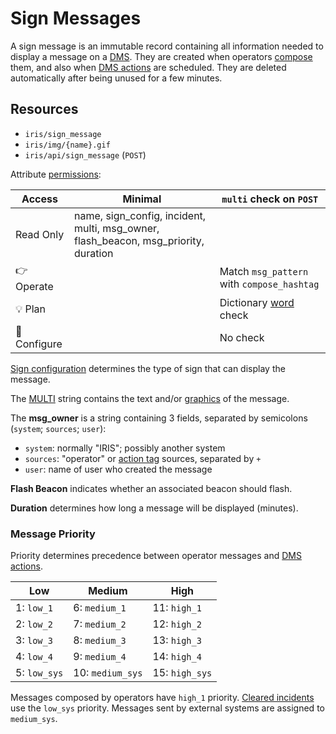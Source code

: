 # Sign Messages

A sign message is an immutable record containing all information needed to
display a message on a [DMS].  They are created when operators [compose] them,
and also when [DMS actions] are scheduled.  They are deleted automatically
after being unused for a few minutes.

## Resources

* `iris/sign_message`
* `iris/img/{name}.gif`
* `iris/api/sign_message` (`POST`)

Attribute [permissions]:

| Access       | Minimal     | `multi` check on `POST` |
|--------------|-------------|-------------------------|
| Read Only    | name, sign\_config, incident, multi, msg\_owner, flash\_beacon, msg\_priority, duration |
| 👉 Operate   |             | Match `msg_pattern` with `compose_hashtag` |
| 💡 Plan      |             | Dictionary [word] check |
| 🔧 Configure |             | No check                |

[Sign configuration] determines the type of sign that can display the message.

The [MULTI] string contains the text and/or [graphics] of the message.

The **msg_owner** is a string containing 3 fields, separated by semicolons
(`system`; `sources`; `user`):
- `system`: normally "IRIS"; possibly another system
- `sources`: "operator" or [action tag] sources, separated by `+`
- `user`: name of user who created the message

**Flash Beacon** indicates whether an associated beacon should flash.

**Duration** determines how long a message will be displayed (minutes).

### Message Priority

Priority determines precedence between operator messages and [DMS actions].

| Low          | Medium           | High           |
|--------------|------------------|----------------|
| 1: `low_1`   | 6: `medium_1`    | 11: `high_1`   |
| 2: `low_2`   | 7: `medium_2`    | 12: `high_2`   |
| 3: `low_3`   | 8: `medium_3`    | 13: `high_3`   |
| 4: `low_4`   | 9: `medium_4`    | 14: `high_4`   |
| 5: `low_sys` | 10: `medium_sys` | 15: `high_sys` |

Messages composed by operators have `high_1` priority.  [Cleared incidents] use
the `low_sys` priority.  Messages sent by external systems are assigned to
`medium_sys`.


[action tag]: action_plans.html#dms-action-tags
[cleared incidents]: incident_dms.html#clearing
[compose]: dms.html#composing-messages
[DMS]: dms.html
[DMS actions]: action_plans.html#dms-actions
[graphics]: graphics.html
[MULTI]: multi.html
[permissions]: user_roles.html#permissions
[sign configuration]: sign_configuration.html
[word]: words.html
